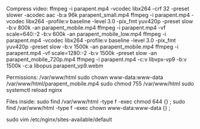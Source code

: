 Compress video:
ffmpeg -i parapent.mp4 -vcodec libx264 -crf 32 -preset slower -acodec aac -b:a 96k parapent_small.mp4
ffmpeg -i parapent.mp4 -vcodec libx264 -profile:v baseline -level 3.0 -pix_fmt yuv420p -preset slow -b:v 800k -an parapent_mobile.mp4
ffmpeg -i parapent.mp4 -vf scale=640:-2 -b:v 600k -an parapent_mobile_low.mp4
ffmpeg -i parapent.mp4 -vcodec libx264 -profile:v baseline -level 3.0 -pix_fmt yuv420p -preset slow -b:v 1500k -an parapent_mobile.mp4
ffmpeg -i parapent.mp4 -vf scale=1280:-2 -b:v 1500k -preset slow -an parapent_mobile_720p.mp4
ffmpeg -i parapent.mp4 -c:v libvpx-vp9 -b:v 1500k -c:a libopus parapent_vp9.webm



Permissions:
/var/www/html
sudo chown www-data:www-data /var/www/html/parapent_mobile.mp4
sudo chmod 755 /var/www/html
sudo systemctl reload nginx



Files inside:
sudo find /var/www/html -type f -exec chmod 644 {} \;
sudo find /var/www/html -type f -exec chown www-data:www-data {} \;

sudo vim /etc/nginx/sites-available/default
